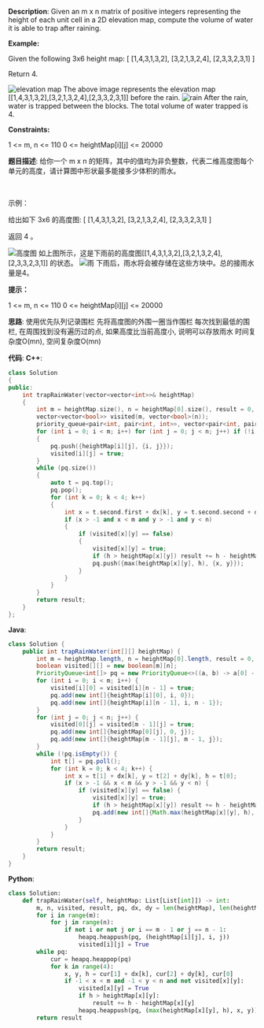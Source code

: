 __Description__:
Given an m x n matrix of positive integers representing the height of each unit cell in a 2D elevation map, compute the volume of water it is able to trap after raining.

__Example:__

Given the following 3x6 height map:
[
  [1,4,3,1,3,2],
  [3,2,1,3,2,4],
  [2,3,3,2,3,1]
]

Return 4.

![elevation map](https://upload-images.jianshu.io/upload_images/16639143-a2ef6ae7e5c75caa.png?imageMogr2/auto-orient/strip%7CimageView2/2/w/1240)
The above image represents the elevation map [[1,4,3,1,3,2],[3,2,1,3,2,4],[2,3,3,2,3,1]] before the rain.
![rain](https://upload-images.jianshu.io/upload_images/16639143-67e28c608afe33ee.png?imageMogr2/auto-orient/strip%7CimageView2/2/w/1240)
After the rain, water is trapped between the blocks. The total volume of water trapped is 4.

__Constraints:__

1 <= m, n <= 110
0 <= heightMap[i][j] <= 20000

__题目描述__:
给你一个 m x n 的矩阵，其中的值均为非负整数，代表二维高度图每个单元的高度，请计算图中形状最多能接多少体积的雨水。

 

示例：

给出如下 3x6 的高度图:
[
  [1,4,3,1,3,2],
  [3,2,1,3,2,4],
  [2,3,3,2,3,1]
]

返回 4 。

![高度图](https://upload-images.jianshu.io/upload_images/16639143-94d9ab9057045975.png?imageMogr2/auto-orient/strip%7CimageView2/2/w/1240)
如上图所示，这是下雨前的高度图[[1,4,3,1,3,2],[3,2,1,3,2,4],[2,3,3,2,3,1]] 的状态。
![雨](https://upload-images.jianshu.io/upload_images/16639143-4ba53cd2a06129e9.png?imageMogr2/auto-orient/strip%7CimageView2/2/w/1240)
下雨后，雨水将会被存储在这些方块中。总的接雨水量是4。

__提示：__

1 <= m, n <= 110
0 <= heightMap[i][j] <= 20000

__思路__:
使用优先队列记录围栏
先将高度图的外围一圈当作围栏
每次找到最低的围栏, 在周围找到没有遍历过的点, 如果高度比当前高度小, 说明可以存放雨水
时间复杂度O(mn), 空间复杂度O(mn)

__代码__:
__C++__:
```C++
class Solution 
{
public:
    int trapRainWater(vector<vector<int>>& heightMap) 
    {
        int m = heightMap.size(), n = heightMap[0].size(), result = 0, dx[] = {-1, 0, 1, 0}, dy[] = {0, 1, 0, -1};
        vector<vector<bool>> visited(m, vector<bool>(n));
        priority_queue<pair<int, pair<int, int>>, vector<pair<int, pair<int, int>>>, greater<pair<int, pair<int, int>>>> pq;
        for (int i = 0; i < m; i++) for (int j = 0; j < n; j++) if (!i or !j or i == m - 1 or j == n - 1)
        {
            pq.push({heightMap[i][j], {i, j}});
            visited[i][j] = true;
        }
        while (pq.size())
        {
            auto t = pq.top();
            pq.pop();
            for (int k = 0; k < 4; k++)
            {
                int x = t.second.first + dx[k], y = t.second.second + dy[k], h = t.first;
                if (x > -1 and x < m and y > -1 and y < n)
                {
                    if (visited[x][y] == false)
                    {
                        visited[x][y] = true;
                        if (h > heightMap[x][y]) result += h - heightMap[x][y];
                        pq.push({max(heightMap[x][y], h), {x, y}});
                    }
                }
            }
        }
        return result;
    }
};
```

__Java__:
```Java
class Solution {
    public int trapRainWater(int[][] heightMap) {
        int m = heightMap.length, n = heightMap[0].length, result = 0, dx[] = new int[]{-1, 0, 1, 0}, dy[] = new int[]{0, 1, 0, -1};
        boolean visited[][] = new boolean[m][n];
        PriorityQueue<int[]> pq = new PriorityQueue<>((a, b) -> a[0] - b[0]);
        for (int i = 0; i < m; i++) {
            visited[i][0] = visited[i][n - 1] = true;
            pq.add(new int[]{heightMap[i][0], i, 0});
            pq.add(new int[]{heightMap[i][n - 1], i, n - 1});
        }
        for (int j = 0; j < n; j++) {
            visited[0][j] = visited[m - 1][j] = true;
            pq.add(new int[]{heightMap[0][j], 0, j});
            pq.add(new int[]{heightMap[m - 1][j], m - 1, j});
        }
        while (!pq.isEmpty()) {
            int t[] = pq.poll();
            for (int k = 0; k < 4; k++) {
                int x = t[1] + dx[k], y = t[2] + dy[k], h = t[0];
                if (x > -1 && x < m && y > -1 && y < n) {
                    if (visited[x][y] == false) {
                        visited[x][y] = true;
                        if (h > heightMap[x][y]) result += h - heightMap[x][y];
                        pq.add(new int[]{Math.max(heightMap[x][y], h), x, y});
                    }
                }
            }
        }
        return result;
    }
}
```

__Python__:
```Python
class Solution:
    def trapRainWater(self, heightMap: List[List[int]]) -> int:
        m, n, visited, result, pq, dx, dy = len(heightMap), len(heightMap[0]), [[False] * len(heightMap[0]) for _ in range(len(heightMap))], 0, [], [1, 0, -1, 0], [0, 1, 0, -1]
        for i in range(m):
            for j in range(n):
                if not i or not j or i == m - 1 or j == n - 1:
                    heapq.heappush(pq, (heightMap[i][j], i, j))
                    visited[i][j] = True
        while pq:
            cur = heapq.heappop(pq)
            for k in range(4):
                x, y, h = cur[1] + dx[k], cur[2] + dy[k], cur[0]
                if -1 < x < m and -1 < y < n and not visited[x][y]:
                    visited[x][y] = True
                    if h > heightMap[x][y]:
                        result += h - heightMap[x][y]
                    heapq.heappush(pq, (max(heightMap[x][y], h), x, y))
        return result
```